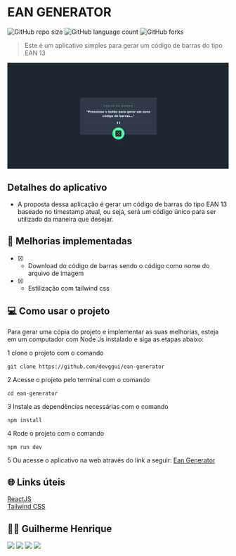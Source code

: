 # EAN GENERATOR

![GitHub repo size](https://img.shields.io/github/repo-size/devggui/ean-generator)
![GitHub language count](https://img.shields.io/github/languages/count/devggui/ean-generator)
![GitHub forks](https://img.shields.io/github/forks/devggui/ean-generator)


> Este é um aplicativo simples para gerar um código de barras do tipo EAN 13

<div
  style="width:100%; display:flex; align-items:center; gap:16px" 
>
<img src="./public/preview.png" width="100%">

</div>

## Detalhes do aplicativo

- A proposta dessa aplicação é gerar um código de barras do tipo EAN 13 baseado no timestamp atual, ou seja, será um código único para ser utilizado
da maneira que desejar.


## 🚀 Melhorias implementadas
- [x] - Download do código de barras sendo o código como nome do arquivo de imagem
- [x] - Estilização com tailwind css


## 💻 Como usar o projeto
Para gerar uma cópia do projeto e implementar as suas melhorias, esteja em um computador com Node Js instalado e siga as etapas abaixo:

1  clone o projeto com o comando 
```
git clone https://github.com/devggui/ean-generator
``` 
2  Acesse o projeto pelo terminal com o comando 
```
cd ean-generator
```  
3  Instale as dependências necessárias com o comando
```
npm install
```

4  Rode o projeto com o comando
```
npm run dev
``` 
5  Ou acesse o aplicativo na web através do link a seguir: [Ean Generator](https://eangenerate.netlify.app)


## 🌐 Links úteis
[ReactJS](https://react.dev)  
[Tailwind CSS](https://tailwindcss.com)  


## 🧑‍💻 Guilherme Henrique

[<img src="https://img.shields.io/badge/linkedin-%230077B5.svg?&style=for-the-badge&logo=linkedin&logoColor=white" />](https://www.linkedin.com/in/devggui)
[<img src=" https://img.shields.io/badge/GitHub-100000?style=for-the-badge&logo=github&logoColor=white" />](https://gthub.com/devggui)
[<img src="https://img.shields.io/badge/WhatsApp-25D366?style=for-the-badge&logo=whatsapp&logoColor=white"/>](http://wa.me/5514998619263)
[<img src="https://img.shields.io/website-up-down-green-red/http/shields.io.svg" height="28" />](https://devggui.netlify.app)